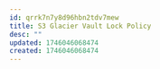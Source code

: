 ```yaml
---
id: qrrk7n7y8d96hbn2tdv7mew
title: S3 Glacier Vault Lock Policy
desc: ""
updated: 1746046068474
created: 1746046068474
---
```

